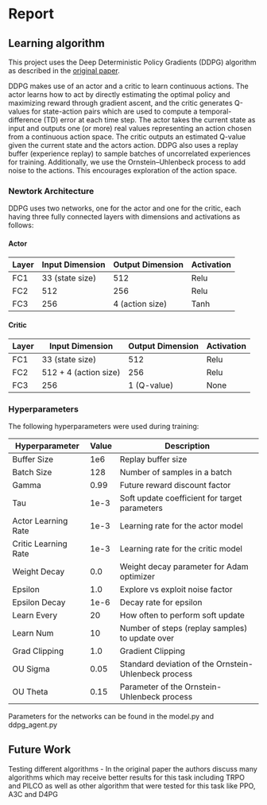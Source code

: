# Report

## Learning algorithm

This project uses the Deep Deterministic Policy Gradients (DDPG) algorithm as described in the [original paper](https://arxiv.org/pdf/1509.02971.pdf).

DDPG makes use of an actor and a critic to learn continuous actions. The actor learns how to act by directly estimating the optimal policy and maximizing reward through gradient ascent, and the critic generates Q-values for state-action pairs which are used to compute a temporal-difference (TD) error at each time step. The actor takes the current state as input and outputs one (or more) real values representing an action chosen from a continuous action space. The critic outputs an estimated Q-value given the current state and the actors action. DDPG also uses a replay buffer (experience replay) to sample batches of uncorrelated experiences for training. Additionally, we use the Ornstein–Uhlenbeck process to add noise to the actions. This encourages exploration of the action space.

### Newtork Architecture

DDPG uses two networks, one for the actor and one for the critic, each having three fully connected layers with dimensions and activations as follows:

#### Actor

| **Layer** | **Input Dimension** | **Output Dimension** | **Activation** |
|-----------|---------------------|----------------------|----------------|
| FC1       | 33 (state size)     | 512                  | Relu           |
| FC2       | 512                 | 256                  | Relu           |
| FC3       | 256                 | 4 (action size)      | Tanh           |

#### Critic

| **Layer** | **Input Dimension**  | **Output Dimension** | **Activation** |
|-----------|----------------------|----------------------|----------------|
| FC1       | 33 (state size)      | 512                  | Relu           |
| FC2       | 512 + 4 (action size)| 256                  | Relu           |
| FC3       | 256                  | 1 (Q-value)          | None           |

### Hyperparameters

The following hyperparameters were used during training:

| **Hyperparameter**       | **Value** | **Description**                                          |
|--------------------------|-----------|----------------------------------------------------------|
| Buffer Size              | 1e6       | Replay buffer size                                       |
| Batch Size               | 128       | Number of samples in a batch                             |
| Gamma                    | 0.99      | Future reward discount factor                            |
| Tau                      | 1e-3      | Soft update coefficient for target parameters            |
| Actor Learning Rate      | 1e-3      | Learning rate for the actor model                        |
| Critic Learning Rate     | 1e-3      | Learning rate for the critic model                       |
| Weight Decay             | 0.0       | Weight decay parameter for Adam optimizer                |
| Epsilon                  | 1.0       | Explore vs exploit noise factor                          |
| Epsilon Decay            | 1e-6      | Decay rate for epsilon                                   |
| Learn Every              | 20        | How often to perform soft update                         |
| Learn Num                | 10        | Number of steps (replay samples) to update over          |
| Grad Clipping            | 1.0       | Gradient Clipping                                        |
| OU Sigma                 | 0.05      | Standard deviation of the Ornstein-Uhlenbeck process     |
| OU Theta                 | 0.15      | Parameter of the Ornstein-Uhlenbeck process              |

Parameters for the networks can be found in the model.py and ddpg_agent.py

## Future Work

Testing different algorithms - In the original paper the authors discuss many algorithms which may receive better results for this task including TRPO and PILCO as well as other algorithm that were tested for this task like PPO, A3C and D4PG
